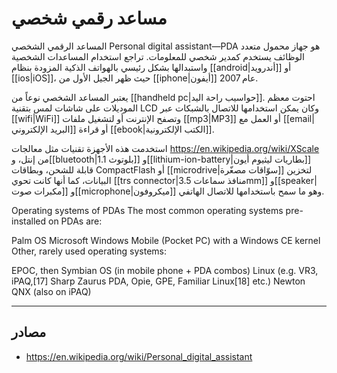 # مساعد رقمي شخصي

المساعد الرقمي الشخصي Personal digital assistant&mdash;PDA هو جهاز محمول متعدد الوظائف يستخدم كمدير شخصي للمعلومات. تراجع استخدام المساعدات الشخصية واستبدالها بشكل رئيسي بالهواتف الذكية المزودة بنظام [[android|أندرويد]] أو [[ios|iOS]]، حيث ظهر الجيل الأول من [[iphone|أيفون]] عام 2007.

يعتبر المساعد الشخصي نوعاً من [[handheld pc|حواسيب راحة اليد]]. احتوت معظم الموديلات على شاشات لمس بتقنية LCD وكان يمكن استخدامها للاتصال بالشبكات عبر [[wifi|WiFi]] وتصفح الإنترنت أو لتشغيل ملفات [[mp3|MP3]] أو العمل مع [[email|البريد الإلكتروني]] أو قراءة [[ebook|الكتب الإلكترونية]].

استخدمت هذه الأجهزة تقنيات مثل معالجات https://en.wikipedia.org/wiki/XScale من إنتل، و[[bluetooth|بلوتوث 1.1]] و[[lithium-ion-battery|بطاريات ليثيوم أيون]] قابلة للشحن، وبطاقات CompactFlash أو [[microdrive|سوّاقات مصغّرة]] لتخزين البيانات، كما أنها كانت تحوي [[trs connector|منافذ سماعات 3.5mm]] و[[speaker|مكبرات صوت]] و[[microphone|ميكروفون]] وهو ما سمح باستخدامها للاتصال الهاتفي.

Operating systems of PDAs
The most common operating systems pre-installed on PDAs are:

Palm OS
Microsoft Windows Mobile (Pocket PC) with a Windows CE kernel
Other, rarely used operating systems:

EPOC, then Symbian OS (in mobile phone + PDA combos)
Linux (e.g. VR3, iPAQ,[17] Sharp Zaurus PDA, Opie, GPE, Familiar Linux[18] etc.)
Newton
QNX (also on iPAQ)


---

## مصادر

- https://en.wikipedia.org/wiki/Personal_digital_assistant
